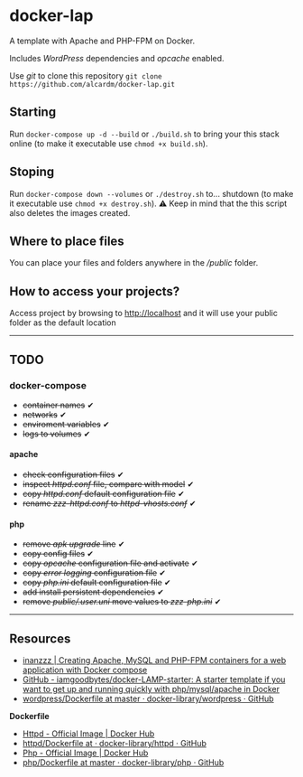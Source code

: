 # docker-lap

A template with Apache and PHP-FPM on Docker.

Includes _WordPress_ dependencies and _opcache_ enabled.

Use _git_ to clone this repository `git clone https://github.com/alcardm/docker-lap.git`

## Starting

Run `docker-compose up -d --build` or `./build.sh` to bring your this stack online (to make it executable use `chmod +x build.sh`).

## Stoping

Run `docker-compose down --volumes` or `./destroy.sh` to... shutdown (to make it executable use `chmod +x destroy.sh`). ⚠ Keep in mind that the this script also deletes the images created.

## Where to place files

You can place your files and folders anywhere in the _/public_ folder.

## How to access your projects?

Access project by browsing to [http://localhost](http://localhost) and it will use your public folder as the default location

---

## TODO

### docker-compose

- ~~container names~~ ✔
- ~~networks~~ ✔
- ~~enviroment variables~~ ✔
- ~~logs to volumes~~ ✔

#### apache

- ~~check configuration files~~ ✔
- ~~inspect _httpd.conf_ file, compare with model~~ ✔
- ~~copy _httpd.conf_ default configuration file~~ ✔
- ~~rename _zzz-httpd.conf_ to _httpd-vhosts.conf_~~ ✔

#### php

- ~~remove _apk upgrade_ line~~ ✔
- ~~copy config files~~ ✔
- ~~copy _opcache_ configuration file and activate~~ ✔
- ~~copy _error logging_ configuration file~~ ✔
- ~~copy _php.ini_ default configuration file~~ ✔
- ~~add install persistent dependencies~~ ✔
- ~~remove _public/.user.uni_ move values to _zzz-php.ini_~~ ✔

---

## Resources

- [inanzzz | Creating Apache, MySQL and PHP-FPM containers for a web application with Docker compose](http://www.inanzzz.com/index.php/post/su76/creating-apache-mysql-and-php-fpm-containers-for-a-web-application-with-docker-compose)
- [GitHub - iamgoodbytes/docker-LAMP-starter: A starter template if you want to get up and running quickly with php/mysql/apache in Docker](https://github.com/iamgoodbytes/docker-LAMP-starter)
- [wordpress/Dockerfile at master · docker-library/wordpress · GitHub](https://github.com/docker-library/wordpress/blob/master/latest/php7.4/fpm-alpine/Dockerfile)

**Dockerfile**

- [Httpd - Official Image | Docker Hub](https://hub.docker.com/_/httpd)
- [httpd/Dockerfile at · docker-library/httpd · GitHub](https://github.com/docker-library/httpd/blob/5bc2d71c4c1949d98a2e8671eadc5043b6c0b7f4/2.4/alpine/Dockerfile)
- [Php - Official Image | Docker Hub](https://hub.docker.com/_/php)
- [php/Dockerfile at master · docker-library/php · GitHub](https://github.com/docker-library/php/blob/master/7.4/alpine3.15/fpm/Dockerfile)
